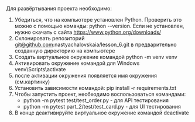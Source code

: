 Для развёртывания проекта необходимо:

1) Убедиться, что на компьютере установлен Python. Проверить это можно с помощью команды: python --version. Если не установлен, нужно скачать с сайта https://www.python.org/downloads/
2) Склонировать репозиторий git@github.com:nastyachalovskaia/lesson_6.git в предварительно созданную директорию на компьютере
3) Создать виртуальное окружение командой python -m venv venv
4) Активировать окружение командой для Windows venv\Scripts\activate
5) после активации окружения появляется имя окружения (см.картинку)
6) Установить зависимости командой: pip install -r requirements.txt
7) Чтобы запустить проект, необходимо воспользоваться командами: 
    - python -m pytest test/test_order.py - для API тестирования
    -  python -m pytest part_2/test/test_card.py - для UI тестирования
8) В конце деактивируйте виртуальное окружение командой deactivate